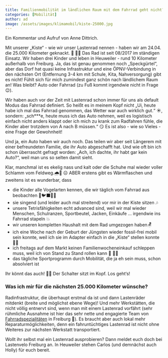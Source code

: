 ```yaml
---
title: Familienmobilität im ländlichen Raum mit dem Fahrrad geht nicht? Doch!
categories: [Mobilität]
author: ad
image: /assets/images/klimamobil/kiste-25000.jpg
---
```


Ein Kommentar und Aufruf von Anne Dittrich.

Mit unserer „Kiste“ - wie wir unser Lastenrad nennen - haben wir am 24.04. die 25.000 Kilometer geknackt. 🥳 💪🏾
Das Rad ist seit 08/2017 im ständigen Einsatz. Wir haben drei Kinder und leben in Heuweiler - rund 10 Kilometer außerhalb von Freiburg. Ja, das ist genau genommen noch „Speckgürtel“, aber das Dorf hat quasi keine Infrastruktur und eine ÖPNV-Verbindung in den nächsten Ort (Entfernung 3-4 km mit Schule, Kita, Nahversorgung) gibt es nicht! Fühlt sich für mich zumindest ganz schön nach ländlichem Raum an! Was bleibt? Auto oder Fahrrad (zu Fuß kommt irgendwie nicht in Frage 😉).

Wir haben auch vor der Zeit mit Lastenrad schon immer für uns als default Modus das Fahrrad definiert. So heißt es in meinem Kopf nicht „Ui, heute habe ich mal das Fahrrad genommen, das Wetter war auch wirklich gut.“ ☀️, sondern: „sch\*\*\*e, heute muss ich das Auto nehmen, weil es logistisch einfach nicht anders klappt oder ich mich zu krank zum Radfahren fühle, die Kinder aber trotzdem von A nach B müssen.“ 😏
Es ist also - wie so Vieles - eine Frage der Gewohnheit!

Und ja, ein Auto haben wir auch noch. Das teilen wir aber seit Längerem mit einer befreundeten Familie, die ihr Auto abgeschafft hat. Und wie oft bin ich schon überrascht gefragt worden: „Ach, ich dachte, ihr habt gar kein Auto?“, weil man uns so selten damit sieht.

Klar, manchmal ist es ekelig nass und kalt oder die Schuhe mal wieder voller Schlamm vom Feldweg.🌧️💨 ☹️
ABER erstens gibt es Wärmflaschen und zweitens ist es wunderbar, dass

- die Kinder alle Vogelarten kennen, die wir täglich vom Fahrrad aus beobachten 🦆🐦‍⬛🦅🦉
- sie singend (und leider auch mal streitend) vor mir in der Kiste sitzen 🎶
- unsere Tetrisfähigkeiten echt advanced sind, weil wir mal wieder Menschen, Schulranzen, Sportbeutel, Jacken, Einkäufe … irgendwie ins Fahrrad stapeln 💥
- wir unseren kompletten Haushalt mit dem Rad umgezogen haben🪑
- ich eine Woche nach der Geburt der Jüngsten wieder fossil-frei mobil sein konnte, weil ich sie im Adapter einfach in die „Kiste“ stellen konnte 👶🏼
- ich freitags auf dem Markt keinen Familienwocheneinkauf schleppen muss, weil ich von Stand zu Stand rollen kann 🥖 🍎🍫
- das tägliche Sportprogramm durch Mobilität, die ja eh sein muss, schon absolviert ist

Ihr könnt das auch! 💪🏾 Der Schalter sitzt im Kopf. Los geht‘s!

### Was ich mir für die nächsten 25.000 Kilometer wünsche?

Radinfrastruktur, die überhaupt erstmal da ist und dann Lastenräder mitdenkt (breite und möglichst ebene Wege)! Und mehr Werkstätten, die nicht völlig entnervt sind, wenn man mit einem Lastenrad vorfährt (sehr rühmliche Ausnahme ist hier das sehr nette und engagierte Team von [Fahrradspezialitäten](https://fahrradspezialitaeten.com/home.html) in Freiburg 🙂). Es braucht aber auch lokal mehr Reparaturmöglichkeiten, denn ein fahruntüchtiges Lastenrad ist nicht ohne Weiteres zur nächsten Werkstatt transportiert.

Wollt ihr selbst mal ein Lastenrad ausprobieren? Dann meldet euch doch bei Lastenvelo Freiburg an. In Heuweiler stehen Carlos (und demnächst auch Holly) für euch bereit.

